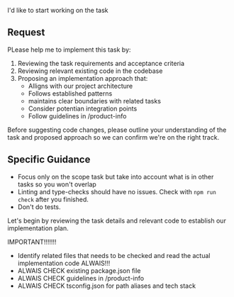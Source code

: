 I'd like to start working on the task

## Request

PLease help me to implement this task by:

1. Reviewing the task requirements and acceptance criteria
2. Reviewing relevant existing code in the codebase
3. Proposing an implementation approach that:
   - Alligns with our project architecture
   - Follows established patterns
   - maintains clear boundaries with related tasks
   - Consider potentian integration points
   - Follow guidelines in /product-info

Before suggesting code changes, please outline your understanding of the task and proposed approach so we can confirm we're on the right track.

## Specific Guidance

- Focus only on the scope task but take into account what is in other tasks so you won't overlap
- Linting and type-checks should have no issues. Check with `npm run check` after you finished.
- Don't do tests.

Let's begin by reviewing the task details and relevant code to establish our implementation plan.

IMPORTANT!!!!!!!

- Identify related files that needs to be checked and read the actual implementation code ALWAIS!!!
- ALWAIS CHECK existing package.json file
- ALWAIS CHECK guidelines in /product-info
- ALWAIS CHECK tsconfig.json for path aliases and tech stack
